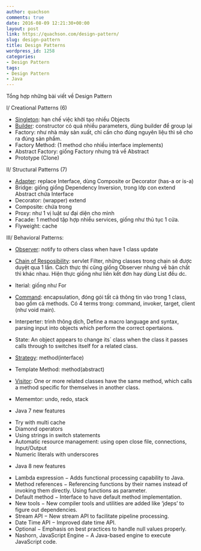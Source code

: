 ```yaml
---
author: quachson
comments: true
date: 2016-08-09 12:21:30+00:00
layout: post
link: https://quachson.com/design-pattern/
slug: design-pattern
title: Design Patterns
wordpress_id: 1258
categories:
- Design Pattern
tags:
- Design Pattern
- Java
---
```


Tổng hợp những bài viết về Design Pattern

I/ Creational Patterns (6)
- [Singleton](https://quachson.wordpress.com/2011/04/25/design-pattern-singleton/): hạn chế việc khởi tạo nhiều Objects
- [Builder](https://quachson.wordpress.com/2016/08/10/builder-patterns/): constructor có quá nhiều parameters, dùng builder để group lại
- Factory: như nhà máy sản xuất, chỉ cần cho đúng nguyên liệu thì sẽ cho ra đúng sản phẩm.
- Factory Method: (1 method cho nhiều interface implements)
- Abstract Factory: giống Factory nhưng trả về Abstract
- Prototype (Clone)

II/ Structural Patterns (7)
- [Adapter](https://quachson.wordpress.com/2011/04/22/design-pattern-adapter/): replace Interface, dùng Composite or Decorator (has-a or is-a)
- Bridge: giống giống Dependency Inversion, trong lớp con extend Abstract chứa Interface
- Decorator: (wrapper) extend
- Composite: chứa trong
- Proxy: như 1 vị luật sư đại diện cho mình
- Facade: 1 method tập hợp nhiều services, giống như thủ tục 1 cửa.
- Flyweight: cache

III/ Behavioral Patterns:
- [Observer](https://quachson.wordpress.com/2016/08/11/observer-pattern/): notify to others class when have 1 class update
- [Chain of Resposibility](https://quachson.wordpress.com/2016/08/11/chain-of-responsibility-pattern/): servlet Filter, những classes trong chain sẽ được duyệt qua 1 lần. Cách thực thi cũng giống Observer nhưng về bản chất thì khác nhau. Hiện thực giống như liên kết đơn hay dùng List đều dc.
- Iterial: giống như For
- [Command](https://quachson.wordpress.com/2016/08/12/command-pattern/): encapsulation, đóng gói tất cả thông tin vào trong 1 class, bao gồm cả methods. Có 4 terms trong: command, invoker, target, client (như void main).
- Interperter: trình thông dịch, Define a macro language and syntax, parsing input into objects which perform the correct opertaions.
- State: An object appears to change its` class when the class it passes calls through to switches itself for a related class.
- [Strategy](https://quachson.wordpress.com/2016/08/12/strategy-pattern/): method(interface)
- Template Method: method(abstract)
- [Visitor](https://quachson.wordpress.com/?p=1014&preview=true): One or more related classes have the same method, which calls a method specific for themselves in another class.
- Mememtor: undo, redo, stack

- Java 7 new features
+ Try with multi cache
+ Diamond operators
+ Using strings in switch statements
+ Automatic resource management: using open close file, connections, Input/Output
+ Numeric literals with underscores

- Java 8 new features
+ Lambda expression − Adds functional processing capability to Java.
+ Method references − Referencing functions by their names instead of invoking them directly. Using functions as parameter.
+ Default method − Interface to have default method implementation.
+ New tools − New compiler tools and utilities are added like ‘jdeps’ to figure out dependencies.
+ Stream API − New stream API to facilitate pipeline processing.
+ Date Time API − Improved date time API.
+ Optional − Emphasis on best practices to handle null values properly.
+ Nashorn, JavaScript Engine − A Java-based engine to execute JavaScript code.
